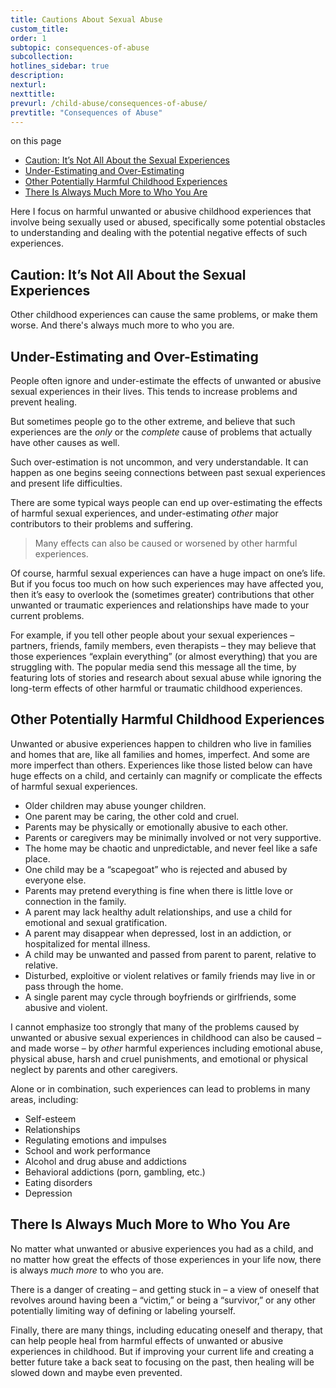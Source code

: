 ```yaml
---
title: Cautions About Sexual Abuse
custom_title:
order: 1
subtopic: consequences-of-abuse
subcollection:
hotlines_sidebar: true
description:
nexturl:
nexttitle:
prevurl: /child-abuse/consequences-of-abuse/
prevtitle: "Consequences of Abuse"
---
```



<p class="onpage__header">on this page</p>
<ul class="onpage">
  <li><a href="#caution-its-not-all-about-the-sexual-experiences">Caution: It’s Not All About the Sexual Experiences</a></li>
  <li><a href="#under-estimating-and-over-estimating">Under-Estimating and Over-Estimating</a></li>
  <li><a href="#other-potentially-harmful-childhood-experiences">Other Potentially Harmful Childhood Experiences</a></li>
  <li><a href="#there-is-always-much-more-to-who-you-are">There Is Always Much More to Who You Are</a></li>
</ul>

Here I focus on harmful unwanted or abusive childhood experiences that involve being sexually used or abused, specifically some potential obstacles to understanding and dealing with the potential negative effects of such experiences.

## Caution: It’s Not All About the Sexual Experiences

Other childhood experiences can cause the same problems, or make them worse. And there's always much more to who you are.

## Under-Estimating and Over-Estimating

People often ignore and under-estimate the effects of unwanted or abusive sexual experiences in their lives. This tends to increase problems and prevent healing.

But sometimes people go to the other extreme, and believe that such experiences are the _only_ or the _complete_ cause of problems that actually have other causes as well.

Such over-estimation is not uncommon, and very understandable. It can happen as one begins seeing connections between past sexual experiences and present life difficulties.

There are some typical ways people can end up over-estimating the effects of harmful sexual experiences, and under-estimating _other_ major contributors to their problems and suffering.

> Many effects can also be caused or worsened by other harmful experiences.

Of course, harmful sexual experiences can have a huge impact on one’s life. But if you focus too much on how such experiences may have affected you, then it’s easy to overlook the (sometimes greater) contributions that other unwanted or traumatic experiences and relationships have made to your current problems.

For example, if you tell other people about your sexual experiences – partners, friends, family members, even therapists – they may believe that those experiences “explain everything” (or almost everything) that you are struggling with. The popular media send this message all the time, by featuring lots of stories and research about sexual abuse while ignoring the long-term effects of other harmful or traumatic childhood experiences.

## Other Potentially Harmful Childhood Experiences

Unwanted or abusive experiences happen to children who live in families and homes that are, like all families and homes, imperfect. And some are more imperfect than others. Experiences like those listed below can have huge effects on a child, and certainly can magnify or complicate the effects of harmful sexual experiences.

*   Older children may abuse younger children.
*   One parent may be caring, the other cold and cruel.
*   Parents may be physically or emotionally abusive to each other.
*   Parents or caregivers may be minimally involved or not very supportive.
*   The home may be chaotic and unpredictable, and never feel like a safe place.
*   One child may be a “scapegoat” who is rejected and abused by everyone else.
*   Parents may pretend everything is fine when there is little love or connection in the family.
*   A parent may lack healthy adult relationships, and use a child for emotional and sexual gratification.
*   A parent may disappear when depressed, lost in an addiction, or hospitalized for mental illness.
*   A child may be unwanted and passed from parent to parent, relative to relative.
*   Disturbed, exploitive or violent relatives or family friends may live in or pass through the home.
*   A single parent may cycle through boyfriends or girlfriends, some abusive and violent.

I cannot emphasize too strongly that many of the problems caused by unwanted or abusive sexual experiences in childhood can also be caused – and made worse – by _other_ harmful experiences including emotional abuse, physical abuse, harsh and cruel punishments, and emotional or physical neglect by parents and other caregivers.

Alone or in combination, such experiences can lead to problems in many areas, including:

*   Self-esteem
*   Relationships
*   Regulating emotions and impulses
*   School and work performance
*   Alcohol and drug abuse and addictions
*   Behavioral addictions (porn, gambling, etc.)
*   Eating disorders
*   Depression

## There Is Always Much More to Who You Are

No matter what unwanted or abusive experiences you had as a child, and no matter how great the effects of those experiences in your life now, there is always _much more_ to who you are.

There is a danger of creating – and getting stuck in – a view of oneself that revolves around having been a “victim,” or being a “survivor,” or any other potentially limiting way of defining or labeling yourself.

Finally, there are many things, including educating oneself and therapy, that can help people heal from harmful effects of unwanted or abusive experiences in childhood. But if improving your current life and creating a better future take a back seat to focusing on the past, then healing will be slowed down and maybe even prevented.

